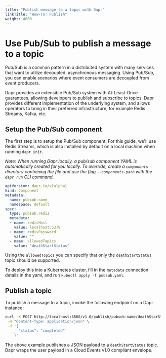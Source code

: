 ```yaml
---
title: "Publish message to a topic with Dapr"
linkTitle: "How-To: Publish"
weight: 4000
---
```


# Use Pub/Sub to publish a message to a topic

Pub/Sub is a common pattern in a distributed system with many services that want to utilize decoupled, asynchronous messaging.
Using Pub/Sub, you can enable scenarios where event consumers are decoupled from event producers.

Dapr provides an extensible Pub/Sub system with At-Least-Once guarantees, allowing developers to publish and subscribe to topics.
Dapr provides different implementation of the underlying system, and allows operators to bring in their preferred infrastructure, for example Redis Streams, Kafka, etc.

## Setup the Pub/Sub component

The first step is to setup the Pub/Sub component.
For this guide, we'll use Redis Streams, which is also installed by default on a local machine when running `dapr init`.

*Note: When running Dapr locally, a pub/sub component YAML is automatically created for you locally. To override, create a `components` directory containing the file and use the flag `--components-path` with the `dapr run` CLI command.*

```yaml
apiVersion: dapr.io/v1alpha1
kind: Component
metadata:
  name: pubsub-name
  namespace: default
spec:
  type: pubsub.redis
  metadata:
  - name: redisHost
    value: localhost:6379
  - name: redisPassword
    value: ""
  - name: allowedTopics
    value: "deathStartStatus"
```

Using the `allowedTopics` you can specify that only the `deathStartStatus` topic should be supported.

To deploy this into a Kubernetes cluster, fill in the `metadata` connection details in the yaml, and run `kubectl apply -f pubsub.yaml`.

## Publish a topic

To publish a message to a topic, invoke the following endpoint on a Dapr instance:

```bash
curl -X POST http://localhost:3500/v1.0/publish/pubsub-name/deathStarStatus \
 -H "Content-Type: application/json" \
 -d '{
      "status": "completed"
    }'
```

The above example publishes a JSON payload to a `deathStartStatus` topic.
Dapr wraps the user payload in a Cloud Events v1.0 compliant envelope.